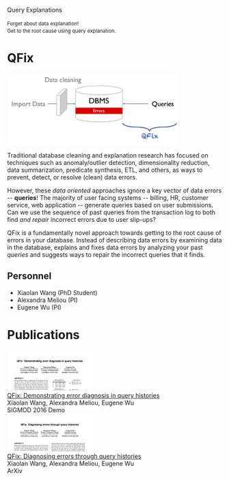 <p class="header">
  Query Explanations
</p>
<p class="header">
<small>Forget about data explanation!  <br/>Get to the root cause using query explanation.  </small>
</p>



# QFix
<a name="qfix"></a>


<img width=400 src="./images/qfix.png"/>


Traditional database cleaning and explanation research has focused on techniques such as
anomaly/outlier detection, dimensionality reduction, data summarization, 
predicate synthesis, ETL, and others, as ways to prevent, detect, or resolve (clean) data errors.

However, these _data oriented_ approaches ignore a key vector of data errors -- **queries**!
The majority of user facing systems -- billing, HR, customer service, web application -- generate
queries based on user submissions.  Can we use the sequence of past queries from the transaction log
to both find _and repair_ incorrect errors due to user slip-ups?

QFix is a fundamentally novel approach towards getting to the root cause of errors in your database.
Instead of describing data errors by examining data in the database,
explains and fixes data errors by analyzing your past _queries_ and suggests ways to 
repair the incorrect queries that it finds.

## Personnel

* Xiaolan Wang (PhD Student)
* Alexandra Meliou (PI)
* Eugene Wu (PI)


# Publications

<div class="section" id="publications">

<div class="item">
  <div class="screenshot"><img src="./images/qfix_demo_paper.png" width=200/></div>
  <div class="text">
    <div class="title">
      <a href="./files/papers/qfix-sigmod16.pdf">
        QFix: Demonstrating error diagnosis in query histories
      </a>
    </div>
    <div class="authors">Xiaolan Wang, Alexandra Meliou, Eugene Wu</div>
    <div class="links">
      <span class="conf">SIGMOD 2016 Demo</span>
    </div>
  </div>
  <div style="clear: both"></div>
</div>



<div class="item">
  <div class="screenshot"><img src="./images/qfix_arxiv_paper.png" width=200/></div>
  <div class="text">
    <div class="title">
      <a href="http://arxiv.org/abs/1601.07539">
        QFix: Diagnosing errors through query histories
      </a>
    </div>
    <div class="authors">Xiaolan Wang, Alexandra Meliou, Eugene Wu</div>
    <div class="links">
      <span class="conf">ArXiv</span>
    </div>
  </div>
  <div style="clear: both"></div>
</div>

